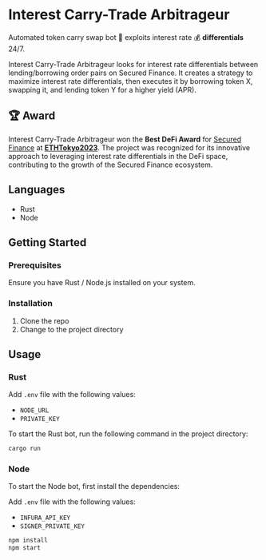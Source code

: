# Interest Carry-Trade Arbitrageur

Automated token carry swap bot 🤖 exploits interest rate 💰 **differentials** 24/7.

Interest Carry-Trade Arbitrageur looks for interest rate differentials between lending/borrowing order pairs on Secured Finance. 
It creates a strategy to maximize interest rate differentials, then executes it by borrowing token X, swapping it, and lending token Y for a higher yield (APR).

## 🏆 Award

Interest Carry-Trade Arbitrageur won the **Best DeFi Award** for [Secured Finance](https://secured.finance/) at [**ETHTokyo2023**](https://ethglobal.com/showcase/interest-carry-trade-arbitrageur-4scrx). The project was recognized for its innovative approach to leveraging interest rate differentials in the DeFi space, contributing to the growth of the Secured Finance ecosystem.

## Languages

- Rust
- Node

## Getting Started

### Prerequisites

Ensure you have Rust / Node.js installed on your system.


### Installation
1. Clone the repo
2. Change to the project directory
  
## Usage

### Rust

Add `.env` file with the following values:
- `NODE_URL`
- `PRIVATE_KEY`

To start the Rust bot, run the following command in the project directory:

```bash
cargo run
```

### Node
To start the Node bot, first install the dependencies:

Add `.env` file with the following values:
- `INFURA_API_KEY`
- `SIGNER_PRIVATE_KEY`

```bash
npm install
npm start
```

